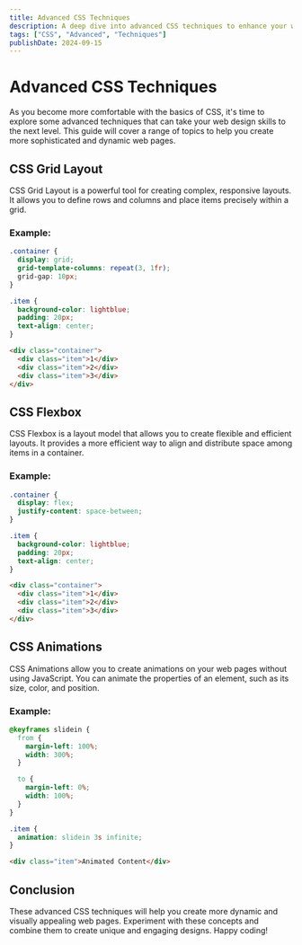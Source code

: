```yaml
---
title: Advanced CSS Techniques
description: A deep dive into advanced CSS techniques to enhance your web design skills.
tags: ["CSS", "Advanced", "Techniques"]
publishDate: 2024-09-15
---
```


# Advanced CSS Techniques

As you become more comfortable with the basics of CSS, it's time to explore some advanced techniques that can take your web design skills to the next level. This guide will cover a range of topics to help you create more sophisticated and dynamic web pages.

## CSS Grid Layout

CSS Grid Layout is a powerful tool for creating complex, responsive layouts. It allows you to define rows and columns and place items precisely within a grid.

### Example:

```css
.container {
  display: grid;
  grid-template-columns: repeat(3, 1fr);
  grid-gap: 10px;
}

.item {
  background-color: lightblue;
  padding: 20px;
  text-align: center;
}
```

```html
<div class="container">
  <div class="item">1</div>
  <div class="item">2</div>
  <div class="item">3</div>
</div>
```

## CSS Flexbox

CSS Flexbox is a layout model that allows you to create flexible and efficient layouts. It provides a more efficient way to align and distribute space among items in a container.

### Example:

```css
.container {
  display: flex;
  justify-content: space-between;
}

.item {
  background-color: lightblue;
  padding: 20px;
  text-align: center;
}
```

```html
<div class="container">
  <div class="item">1</div>
  <div class="item">2</div>
  <div class="item">3</div>
</div>
```

## CSS Animations

CSS Animations allow you to create animations on your web pages without using JavaScript. You can animate the properties of an element, such as its size, color, and position.

### Example:

```css
@keyframes slidein {
  from {
    margin-left: 100%;
    width: 300%;
  }

  to {
    margin-left: 0%;
    width: 100%;
  }
}

.item {
  animation: slidein 3s infinite;
}
```

```html
<div class="item">Animated Content</div>
```

## Conclusion

These advanced CSS techniques will help you create more dynamic and visually appealing web pages. Experiment with these concepts and combine them to create unique and engaging designs. Happy coding!
